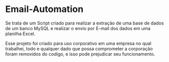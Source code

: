 # Email-Automation

Se trata de um Script criado para realizar a extração de uma base de dados de um banco MySQL e realizar o envio por E-mail dos dados em uma planilha Excel.

Esse projeto foi criado para uso corporativo em uma empresa no qual trabalhei, todo e qualquer dado que possa comprometer a corporação foram removidos do codigo, e isso pode prejudicar seu funcionamento.
